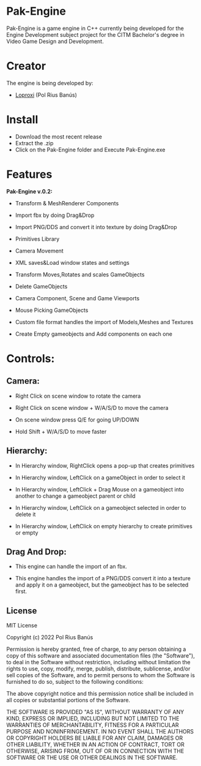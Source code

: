 # Pak-Engine

Pak-Engine is a game engine in C++ currently being developed for the Engine Development subject project for the CITM Bachelor's degree in Video Game Design and Development. 

# Creator

The engine is being developed by:

* [Loproxi](https://github.com/Loproxi) (Pol Rius Banús)

# Install

* Download the most recent release
* Extract the .zip
* Click on the Pak-Engine folder and Execute Pak-Engine.exe

# Features

**Pak-Engine v.0.2:**

* Transform & MeshRenderer Components

* Import fbx by doing Drag&Drop

* Import PNG/DDS and convert it into texture by doing Drag&Drop

* Primitives Library

* Camera Movement

* XML saves&Load window states and settings

* Transform Moves,Rotates and scales GameObjects

* Delete GameObjects

* Camera Component, Scene and Game Viewports

* Mouse Picking GameObjects

* Custom file format handles the import of Models,Meshes and Textures

* Create Empty gameobjects and Add components on each one

# Controls:

## Camera:

* Right Click on scene window to rotate the camera

* Right Click on scene window + W/A/S/D to move the camera

* On scene window press Q/E for going UP/DOWN

* Hold Shift + W/A/S/D to move faster

## Hierarchy:

* In Hierarchy window, RightClick opens a pop-up that creates primitives

* In Hierarchy window, LeftClick on a gameObject in order to select it

* In Hierarchy window, LeftClick + Drag Mouse on a gameobject into another to change a gameobject parent or child

* In Hierarchy window, LeftClick on a gameobject selected in order to delete it

* In Hierarchy window, LeftClick on empty hierarchy to create primitives or empty

## Drag And Drop:

* This engine can handle the import of an fbx.

* This engine handles the import of a PNG/DDS convert it into a texture and apply it on a gameobject, but the gameobject has to be selected first.

## License

MIT License

Copyright (c) 2022 Pol Rius Banús

Permission is hereby granted, free of charge, to any person obtaining a copy of this software and associated documentation files (the "Software"), to deal in the Software without restriction, including without limitation the rights to use, copy, modify, merge, publish, distribute, sublicense, and/or sell copies of the Software, and to permit persons to whom the Software is furnished to do so, subject to the following conditions:

The above copyright notice and this permission notice shall be included in all copies or substantial portions of the Software.

THE SOFTWARE IS PROVIDED "AS IS", WITHOUT WARRANTY OF ANY KIND, EXPRESS OR IMPLIED, INCLUDING BUT NOT LIMITED TO THE WARRANTIES OF MERCHANTABILITY, FITNESS FOR A PARTICULAR PURPOSE AND NONINFRINGEMENT. IN NO EVENT SHALL THE AUTHORS OR COPYRIGHT HOLDERS BE LIABLE FOR ANY CLAIM, DAMAGES OR OTHER LIABILITY, WHETHER IN AN ACTION OF CONTRACT, TORT OR OTHERWISE, ARISING FROM, OUT OF OR IN CONNECTION WITH THE SOFTWARE OR THE USE OR OTHER DEALINGS IN THE SOFTWARE.
